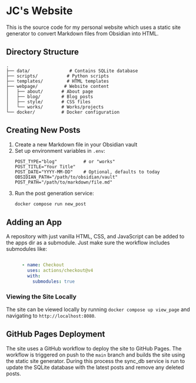 # JC's Website

This is the source code for my personal website which uses a static site generator to convert Markdown files from Obsidian into HTML.

## Directory Structure

```
.
├── data/               # Contains SQLite database
├── scripts/           # Python scripts
├── templates/         # HTML templates
├── webpage/          # Website content
│   ├── about/       # About page
│   ├── blog/        # Blog posts
│   ├── style/       # CSS files
│   └── works/       # Works/projects
└── docker/          # Docker configuration
```

## Creating New Posts

1. Create a new Markdown file in your Obsidian vault
2. Set up environment variables in `.env`:
   ```
   POST_TYPE="blog"          # or "works"
   POST_TITLE="Your Title"
   POST_DATE="YYYY-MM-DD"    # Optional, defaults to today
   OBSIDIAN_PATH="/path/to/obsidian/vault"
   POST_PATH="/path/to/markdown/file.md"
   ```
3. Run the post generation service:
   ```bash
   docker compose run new_post
   ```

## Adding an App 

A repository with just vanilla HTML, CSS, and JavaScript can be added to the apps dir as a submodule. 
Just make sure the workflow includes submodules like:
```yaml

      - name: Checkout
        uses: actions/checkout@v4
        with:
          submodules: true
```

### Viewing the Site Locally

The site can be viewed locally by running `docker compose up view_page` and navigating to `http://localhost:8080`.

## GitHub Pages Deployment

The site uses a GitHub workflow to deploy the site to GitHub Pages. The workflow is triggered on push to the `main` branch and builds the site using the static site generator.
During this process the sync_db service is run to update the SQLite database with the latest posts and remove any deleted posts.
